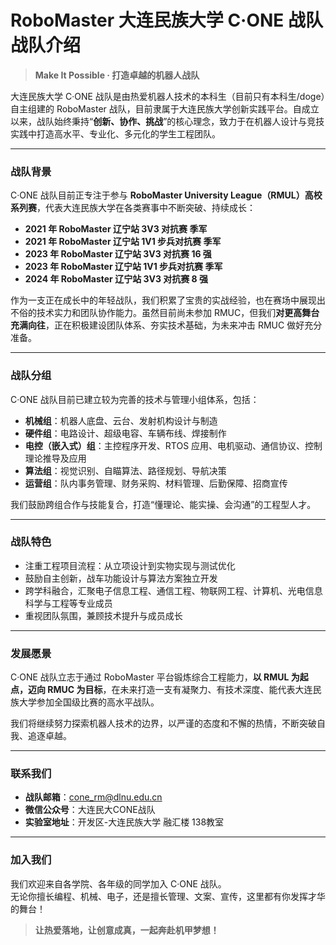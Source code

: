 # **RoboMaster 大连民族大学 C·ONE 战队 战队介绍**  
> **Make It Possible · 打造卓越的机器人战队**

大连民族大学 C·ONE 战队是由热爱机器人技术的本科生（目前只有本科生/doge）自主组建的 RoboMaster 战队，目前隶属于大连民族大学创新实践平台。自成立以来，战队始终秉持“**创新、协作、挑战**”的核心理念，致力于在机器人设计与竞技实践中打造高水平、专业化、多元化的学生工程团队。

---

### 战队背景  

C·ONE 战队目前正专注于参与 **RoboMaster University League（RMUL）高校系列赛**，代表大连民族大学在各类赛事中不断突破、持续成长：

- **2021 年 RoboMaster 辽宁站 3V3 对抗赛 季军**
- **2021 年 RoboMaster 辽宁站 1V1 步兵对抗赛 季军**
- **2023 年 RoboMaster 辽宁站 3V3 对抗赛 16 强**
- **2023 年 RoboMaster 辽宁站 1V1 步兵对抗赛 季军**
- **2024 年 RoboMaster 辽宁站 3V3 对抗赛 8 强**

作为一支正在成长中的年轻战队，我们积累了宝贵的实战经验，也在赛场中展现出不俗的技术实力和团队协作能力。虽然目前尚未参加 RMUC，但我们**对更高舞台充满向往**，正在积极建设团队体系、夯实技术基础，为未来冲击 RMUC 做好充分准备。

---

### 战队分组  

C·ONE 战队目前已建立较为完善的技术与管理小组体系，包括：

- **机械组**：机器人底盘、云台、发射机构设计与制造
- **硬件组**：电路设计、超级电容、车辆布线、焊接制作
- **电控（嵌入式）组**：主控程序开发、RTOS 应用、电机驱动、通信协议、控制理论推导及应用
- **算法组**：视觉识别、自瞄算法、路径规划、导航决策
- **运营组**：队内事务管理、财务采购、材料管理、后勤保障、招商宣传

我们鼓励跨组合作与技能复合，打造“懂理论、能实操、会沟通”的工程型人才。

---

### 战队特色  

- 注重工程项目流程：从立项设计到实物实现与测试优化  
- 鼓励自主创新，战车功能设计与算法方案独立开发  
- 跨学科融合，汇聚电子信息工程、通信工程、物联网工程、计算机、光电信息科学与工程等专业成员  
- 重视团队氛围，兼顾技术提升与成员成长

---

### 发展愿景  

C·ONE 战队立志于通过 RoboMaster 平台锻炼综合工程能力，**以 RMUL 为起点，迈向 RMUC 为目标**，在未来打造一支有凝聚力、有技术深度、能代表大连民族大学参加全国级比赛的高水平战队。

我们将继续努力探索机器人技术的边界，以严谨的态度和不懈的热情，不断突破自我、追逐卓越。

---

### 联系我们  

- **战队邮箱**：cone_rm@dlnu.edu.cn  
- **微信公众号**：大连民大CONE战队
- **实验室地址**：开发区-大连民族大学 融汇楼 138教室  

---

### 加入我们  

我们欢迎来自各学院、各年级的同学加入 C·ONE 战队。  
无论你擅长编程、机械、电子，还是擅长管理、文案、宣传，这里都有你发挥才华的舞台！

> **让热爱落地，让创意成真，一起奔赴机甲梦想！**
